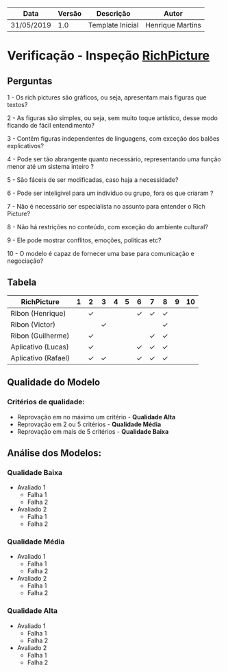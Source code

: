 | Data | Versão | Descrição | Autor |
| - | - | - | - |
| 31/05/2019 | 1.0 | Template Inicial | Henrique Martins |

# Verificação - Inspeção [RichPicture](https://github.com/requisitos-2019-1/Ribon/wiki/Rich-picture)
## Perguntas

1 - Os rich pictures são gráficos, ou seja, apresentam mais figuras que textos?

2 - As figuras são simples, ou seja, sem muito toque artístico, desse modo ficando de fácil entendimento?

3 - Contêm figuras independentes de linguagens, com exceção dos balões explicativos?

4 - Pode ser tão abrangente quanto necessário, representando uma função menor até um sistema inteiro ?

5 - São fáceis de ser modificadas, caso haja a necessidade?

6 - Pode ser inteligível para um indivíduo ou grupo, fora os que criaram ?

7 - Não é necessário ser especialista no assunto para entender o Rich Picture?

8 - Não há restrições no conteúdo, com exceção do ambiente cultural?

9 - Ele pode mostrar conflitos, emoções, políticas etc?

10 - O modelo é capaz de fornecer uma base para comunicação e negociação?

## Tabela

| RichPicture | 1 | 2 | 3 | 4 | 5 | 6 | 7 | 8 | 9 | 10 |
| ---- | - | - | - | - | - | - | - | - | - | - |
| Ribon (Henrique) |  | &#10003; |  |  |  | &#10003; | &#10003; | &#10003; |  |  |
| Ribon (Victor)|  |  | &#10003; |  |  |  |  | &#10003; |  |  |  
| Ribon (Guilherme) |  | &#10003; |  |  |  |  | &#10003; | &#10003; |  |  |      
| Aplicativo (Lucas) |  | &#10003; |  |  |  | &#10003; | &#10003; | &#10003; |  |  |      
| Aplicativo (Rafael) |  | &#10003; | &#10003; |  |  | &#10003; | &#10003; | &#10003; |  |  |  

## Qualidade do Modelo

### Critérios de qualidade:
 - Reprovação em no máximo um critério - <b>Qualidade Alta</b>
 - Reprovação em 2 ou 5 critérios - <b>Qualidade Média</b>
 - Reprovação em mais de 5 critérios - <b>Qualidade Baixa</b>

 ## Análise dos Modelos:

 ### Qualidade Baixa
  - Avaliado 1
    - Falha 1
    - Falha 2
  - Avaliado 2
    - Falha 1
    - Falha 2
 ### Qualidade Média
  - Avaliado 1
    - Falha 1
    - Falha 2
  - Avaliado 2
    - Falha 1
    - Falha 2
 ### Qualidade Alta
  - Avaliado 1
    - Falha 1
    - Falha 2
  - Avaliado 2
    - Falha 1
    - Falha 2

<!-- https://aprender.ead.unb.br/pluginfile.php/348647/mod_resource/content/3/Requisitos%20-%20Aula%2004.pdf -->